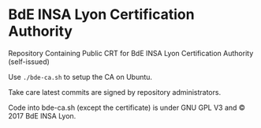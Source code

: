 # BdE INSA Lyon Certification Authority

Repository Containing Public CRT for BdE INSA Lyon Certification Authority (self-issued)

Use ``./bde-ca.sh`` to setup the CA on Ubuntu.

Take care latest commits are signed by repository administrators.

Code into bde-ca.sh (except the certificate) is under GNU GPL V3 and &copy; 2017
BdE INSA Lyon.
